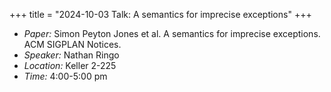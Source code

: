 +++
title = "2024-10-03 Talk: A semantics for imprecise exceptions"
+++

- _Paper:_ Simon Peyton Jones et al. A semantics for imprecise exceptions. ACM SIGPLAN Notices.
- _Speaker:_ Nathan Ringo
- _Location:_ Keller 2-225
- _Time:_ 4:00-5:00 pm
<!--more-->